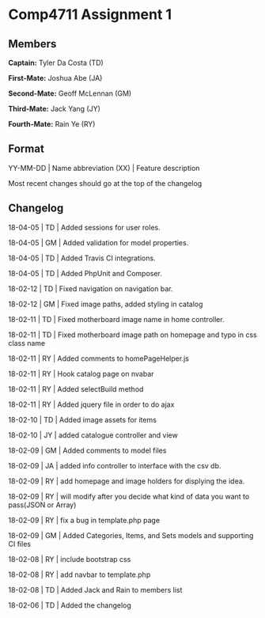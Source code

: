 # Comp4711 Assignment 1

## Members
**Captain:** Tyler Da Costa (TD)

**First-Mate:** Joshua Abe (JA)

**Second-Mate:** Geoff McLennan (GM)

**Third-Mate:** Jack Yang (JY)

**Fourth-Mate:** Rain Ye (RY)

## Format
YY-MM-DD | Name abbreviation (XX) | Feature description

Most recent changes should go at the top of the changelog

## Changelog
18-04-05 | TD | Added sessions for user roles.

18-04-05 | GM | Added validation for model properties.

18-04-05 | TD | Added Travis CI integrations.

18-04-05 | TD | Added PhpUnit and Composer.

18-02-12 | TD | Fixed navigation on navigation bar.

18-02-12 | GM | Fixed image paths, added styling in catalog

18-02-11 | TD | Fixed motherboard image name in home controller.

18-02-11 | TD | Fixed motherboard image path on homepage and typo in css class name

18-02-11 | RY | Added comments to homePageHelper.js

18-02-11 | RY | Hook catalog page on nvabar

18-02-11 | RY | Added selectBuild method

18-02-11 | RY | Added jquery file in order to do ajax

18-02-10 | TD | Added image assets for items

18-02-10 | JY | added catalogue controller and view

18-02-09 | GM | Added comments to model files

18-02-09 | JA | added info controller to interface with the csv db.

18-02-09 | RY | add homepage and image holders for displying the idea.

18-02-09 | RY | will modify after you decide what kind of data you want to pass(JSON or Array)

18-02-09 | RY | fix a bug in template.php page

18-02-09 | GM | Added Categories, Items, and Sets models and supporting CI files

18-02-08 | RY | include bootstrap css

18-02-08 | RY | add navbar to template.php

18-02-08 | TD | Added Jack and Rain to members list

18-02-06 | TD | Added the changelog
